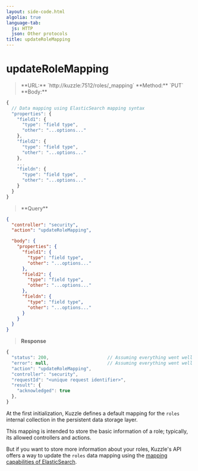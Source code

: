 ```yaml
---
layout: side-code.html
algolia: true
language-tab:
  js: HTTP
  json: Other protocols
title: updateRoleMapping
---
```



# updateRoleMapping



<blockquote class="js">
<p>
**URL:** `http://kuzzle:7512/roles/_mapping`  
**Method:** `PUT`  
**Body:**
</p>
</blockquote>


```js
{
  // Data mapping using ElasticSearch mapping syntax
  "properties": {
    "field1": {
      "type": "field type",
      "other": "...options..."
    },
    "field2": {
      "type": "field type",
      "other": "...options..."
    },
    ...
    "fieldn": {
      "type": "field type",
      "other": "...options..."
    }
  }
}
```

<blockquote class="json">
<p>
**Query**
</p>
</blockquote>

```json
{
  "controller": "security",
  "action": "updateRoleMapping",

  "body": {
    "properties": {
      "field1": {
        "type": "field type",
        "other": "...options..."
      },
      "field2": {
        "type": "field type",
        "other": "...options..."
      },
      "fieldn": {
        "type": "field type",
        "other": "...options..."
      }
    }
  }
}
```

>**Response**

```javascript
{
  "status": 200,                      // Assuming everything went well
  "error": null,                      // Assuming everything went well
  "action": "updateRoleMapping",
  "controller": "security",
  "requestId": "<unique request identifier>",
  "result": {
    "acknowledged": true
  },
}
```

At the first initialization, Kuzzle defines a default mapping for the `roles` internal collection in the persistent data storage layer.

This mapping is intended to store the basic information of a role; typically, its allowed controllers and actions.

But if you want to store more information about your roles, Kuzzle's API offers a way to update the `roles` data mapping using the
[mapping capabilities of ElasticSearch](https://www.elastic.co/guide/en/elasticsearch/reference/5.x/mapping.html).

